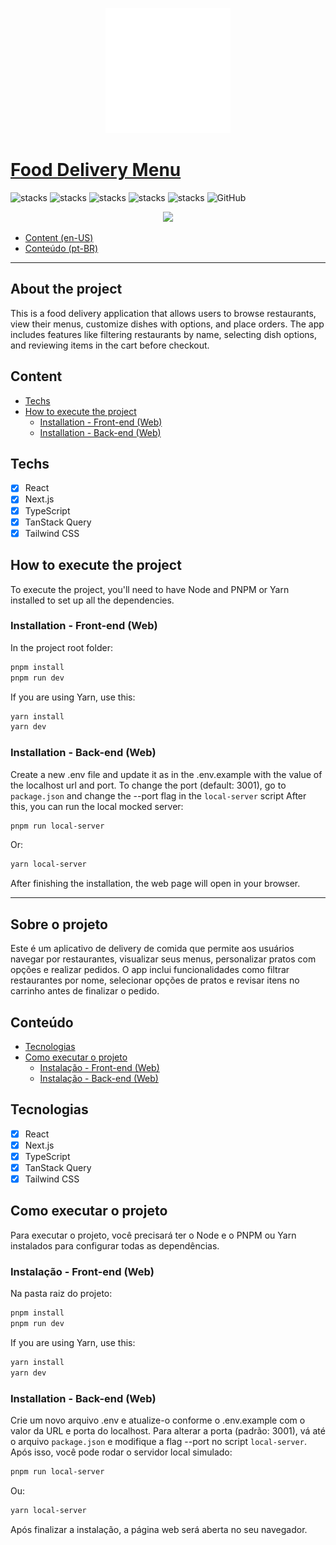 <p align="center">
  <img src="public/icons/logo.svg" width="200"/>
</p>

# [Food Delivery Menu](https://food-delivery-menu.vercel.app/)

![stacks](https://img.shields.io/badge/React-v19.0.0-brightgreen) ![stacks](https://img.shields.io/badge/Next.js-v15.3.2-brightgreen) ![stacks](https://img.shields.io/badge/TanStack%20Query-v5.75.5-brightgreen) ![stacks](https://img.shields.io/badge/TailwindCSS-v4-brightgreen) ![stacks](https://img.shields.io/badge/Stack-Typescript-blue) ![GitHub](https://img.shields.io/github/license/legeannd/food-delivery-menu)

<p align="center">
  <img height="500" src="public/docs/web.gif"/>
</p>

- [Content (en-US)](#section-en_us)
- [Conteúdo (pt-BR)](#secao-pt_br)

---

## About the project <a id="section-en_us"></a>

This is a food delivery application that allows users to browse restaurants, view their menus, customize dishes with options, and place orders. The app includes features like filtering restaurants by name, selecting dish options, and reviewing items in the cart before checkout.

## Content

- [Techs](#techs)
- [How to execute the project](#how-to-run)
  - [Installation - Front-end (Web)](#build-front)
  - [Installation - Back-end (Web)](#build-back)

## Techs <a id="techs"></a>

- [x] React
- [x] Next.js
- [x] TypeScript
- [x] TanStack Query
- [x] Tailwind CSS

## How to execute the project <a id="how-to-run"></a>

To execute the project, you'll need to have Node and PNPM or Yarn installed to set up all the dependencies.

### Installation - Front-end (Web) <a id="build-front"></a>

In the project root folder:

```bash
pnpm install
pnpm run dev
```

If you are using Yarn, use this:

```bash
yarn install
yarn dev
```

### Installation - Back-end (Web) <a id="build-back"></a>

Create a new .env file and update it as in the .env.example with the value of the localhost url and port.
To change the port (default: 3001), go to `package.json` and change the --port flag in the `local-server` script
After this, you can run the local mocked server:

```bash
pnpm run local-server
```

Or:

```bash
yarn local-server
```

<!-- Remember to create a .env file to put the environment variables exemplified in the .env.example file with your personal data. -->

After finishing the installation, the web page will open in your browser.

---

## Sobre o projeto <a id="secao-pt_br"></a>

Este é um aplicativo de delivery de comida que permite aos usuários navegar por restaurantes, visualizar seus menus, personalizar pratos com opções e realizar pedidos. O app inclui funcionalidades como filtrar restaurantes por nome, selecionar opções de pratos e revisar itens no carrinho antes de finalizar o pedido.

## Conteúdo

- [Tecnologias](#tecnologias)
- [Como executar o projeto](#como-executar)
  - [Instalação - Front-end (Web)](#instalacao-front)
  - [Instalação - Back-end (Web)](#instalacao-back)

## Tecnologias <a id="tecnologias"></a>

- [x] React
- [x] Next.js
- [x] TypeScript
- [x] TanStack Query
- [x] Tailwind CSS

## Como executar o projeto <a id="como-executar"></a>

Para executar o projeto, você precisará ter o Node e o PNPM ou Yarn instalados para configurar todas as dependências.

### Instalação - Front-end (Web) <a id="instalacao-front"></a>

Na pasta raiz do projeto:

```bash
pnpm install
pnpm run dev
```

If you are using Yarn, use this:

```bash
yarn install
yarn dev
```

### Installation - Back-end (Web) <a id="build-back"></a>

Crie um novo arquivo .env e atualize-o conforme o .env.example com o valor da URL e porta do localhost.
Para alterar a porta (padrão: 3001), vá até o arquivo `package.json` e modifique a flag --port no script `local-server`.
Após isso, você pode rodar o servidor local simulado:

```bash
pnpm run local-server
```

Ou:

```bash
yarn local-server
```

<!-- Lembre-se de criar um arquivo .env para colocar as variáveis de ambiente exemplificadas no arquivo .env.example com os seus dados pessoais. -->

Após finalizar a instalação, a página web será aberta no seu navegador.
